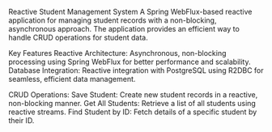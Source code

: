 Reactive Student Management System
A Spring WebFlux-based reactive application for managing student records with a non-blocking, asynchronous approach. The application provides an efficient way to handle CRUD operations for student data.

Key Features
Reactive Architecture: Asynchronous, non-blocking processing using Spring WebFlux for better performance and scalability.
Database Integration: Reactive integration with PostgreSQL using R2DBC for seamless, efficient data management.

CRUD Operations:
Save Student: Create new student records in a reactive, non-blocking manner.
Get All Students: Retrieve a list of all students using reactive streams.
Find Student by ID: Fetch details of a specific student by their ID.
